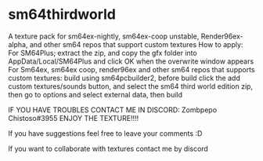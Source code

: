 # sm64thirdworld
A texture pack for sm64ex-nightly, sm64ex-coop unstable, Render96ex-alpha, and other sm64 repos that support custom textures
How to apply:
For SM64Plus; extract the zip, and copy the gfx folder into AppData/Local/SM64Plus and click OK when the overwrite window appears
For Sm64ex, sm64ex coop, render96ex and other sm64 repos that supports custom textures:
build using sm64pcbuilder2, before build click the add custom textures/sounds button, and select the sm64 third world edition zip, then go to options and select external data, then build

IF YOU HAVE TROUBLES CONTACT ME IN DISCORD: Zombpepo Chistoso#3955
ENJOY THE TEXTURE!!!!

If you have suggestions feel free to leave your comments :D

If you want to collaborate with textures contact me by discord
